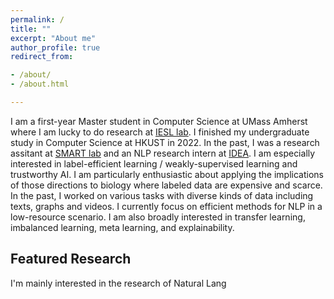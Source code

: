 ```yaml
---
permalink: /
title: ""
excerpt: "About me"
author_profile: true
redirect_from:

- /about/
- /about.html

---
```


I am a first-year Master student in Computer Science at UMass Amherst where I am lucky to do research at [IESL lab](http://www.iesl.cs.umass.edu/). I finished my undergraduate study in Computer Science at HKUST in 2022. In the past, I was a research assitant at [SMART lab](https://hkustsmartlab.netlify.app/) and an NLP research intern at [IDEA](https://www.idea.edu.cn/en). I am especially interested in label-efficient learning / weakly-supervised learning and trustworthy AI. I am particularly enthusiastic about applying the implications of those directions to biology where labeled data are expensive and scarce.   In the past, I worked on various tasks with diverse kinds of data including texts, graphs and videos. I currently focus on efficient methods for NLP in a low-resource scenario. I am also broadly interested in transfer learning, imbalanced learning, meta learning, and explainability.

## Featured Research

I'm mainly interested in the research of Natural Lang



